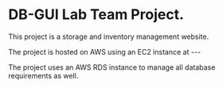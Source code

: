 # DB-GUI Lab Team Project.

This project is a storage and inventory management website.

The project is hosted on AWS using an EC2 instance at ---

The project uses an AWS RDS instance to manage all database requirements as well.
